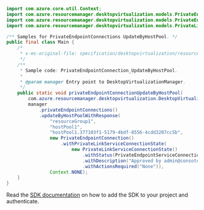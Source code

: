 ```java
import com.azure.core.util.Context;
import com.azure.resourcemanager.desktopvirtualization.models.PrivateEndpointConnection;
import com.azure.resourcemanager.desktopvirtualization.models.PrivateEndpointServiceConnectionStatus;
import com.azure.resourcemanager.desktopvirtualization.models.PrivateLinkServiceConnectionState;

/** Samples for PrivateEndpointConnections UpdateByHostPool. */
public final class Main {
    /*
     * x-ms-original-file: specification/desktopvirtualization/resource-manager/Microsoft.DesktopVirtualization/preview/2021-09-03-preview/examples/PrivateEndpointConnection_UpdateByHostPool.json
     */
    /**
     * Sample code: PrivateEndpointConnection_UpdateByHostPool.
     *
     * @param manager Entry point to DesktopVirtualizationManager.
     */
    public static void privateEndpointConnectionUpdateByHostPool(
        com.azure.resourcemanager.desktopvirtualization.DesktopVirtualizationManager manager) {
        manager
            .privateEndpointConnections()
            .updateByHostPoolWithResponse(
                "resourceGroup1",
                "hostPool1",
                "hostPool1.377103f1-5179-4bdf-8556-4cdd3207cc5b",
                new PrivateEndpointConnection()
                    .withPrivateLinkServiceConnectionState(
                        new PrivateLinkServiceConnectionState()
                            .withStatus(PrivateEndpointServiceConnectionStatus.APPROVED)
                            .withDescription("Approved by admin@consoto.com")
                            .withActionsRequired("None")),
                Context.NONE);
    }
}
```

Read the [SDK documentation](https://github.com/Azure/azure-sdk-for-java/blob/azure-resourcemanager-desktopvirtualization_1.0.0-beta.1/sdk/desktopvirtualization/azure-resourcemanager-desktopvirtualization/README.md) on how to add the SDK to your project and authenticate.
